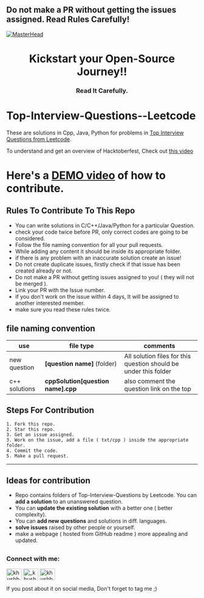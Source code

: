 ## Do not make a PR without getting the issues assigned. Read Rules Carefully! 

[![MasterHead](https://user-images.githubusercontent.com/64991656/135403993-8436cfd2-5314-4c03-8509-d33e51c565b2.png)](https://hacktoberfest.digitalocean.com)
<h1 align="center">Kickstart your Open-Source Journey!!</h1>
<h3 align="center">Read It Carefully.</h3>


# Top-Interview-Questions--Leetcode
These are solutions in Cpp, Java, Python for problems in [Top Interview Questions from Leetcode](https://leetcode.com/explore/interview/card/top-interview-questions-hard/).

To understand and get an overview of Hacktoberfest, Check out [this video](https://youtu.be/QfPY3346TpI)

# Here's a [DEMO video](https://youtu.be/VCUZK-o5eFg) of how to contribute.

## Rules To Contribute To This Repo

- You can write solutions in C/C++/Java/Python for a particular Question.
- check your code twice before PR, only correct codes are going to be considered.
- Follow the file naming convention for all your pull requests.
- While adding any content it should be inside its appropriate folder.
- if there is any problem with an inaccurate solution create an issue!
- Do not create duplicate issues, firstly check if that issue has been created already or not.
- Do not make a PR without getting issues assigned to you! ( they will not be merged ).
- Link your PR with the Issue number.
- if you don't work on the issue within 4 days, It will be assigned to another interested member.
- make sure you read these rules twice.


## file naming convention

| use                | file type                      | comments                                                                                                    |
| ------------------ | ------------------------------ | ----------------------------------------------------------------------------------------------------------- |
| new question           | **[question name]** (folder)                 | All solution files for this question should be under this folder
| c++ solutions      | **cppSolution[question name].cpp**           | also comment the question link on the top

## Steps For Contribution

    1. Fork this repo.
    2. Star this repo.
    3. Get an issue assigned.
    3. Work on the issue, add a file ( txt/cpp ) inside the appropriate folder.
    4. Commit the code.
    5. Make a pull request.

---


## Ideas for contribution

- Repo contains folders of Top-Interview-Questions by Leetcode. You can **add a solution** to an unanswered question.
- You can **update the existing solution** with a better one ( better complexity).
- You can **add new questions** and solutions in diff. languages.
- **solve issues** raised by other people or yourself.
- make a webpage ( hosted from GitHub readme ) more appealing and updated.



## <h3 align="left">Connect with me:</h3>
<p align="left">
<!-- <a href="https://twitter.com/khushboogoel01" target="blank"><img align="center" src="https://cdn.jsdelivr.net/npm/simple-icons@3.0.1/icons/twitter.svg" alt="khushboogoel01" height="30" width="40" /></a> -->
<a href="https://linkedin.com/in/khushboogoel01" target="blank"><img align="center" src="https://cdn.jsdelivr.net/npm/simple-icons@3.0.1/icons/linkedin.svg" alt="khushboogoel01" height="30" width="40" /></a>
<a href="https://instagram.com/_khushboo.goel" target="blank"><img align="center" src="https://cdn.jsdelivr.net/npm/simple-icons@3.0.1/icons/instagram.svg" alt="_khushboo.goel" height="30" width="40" /></a>
<a href="https://www.youtube.com/c/khushboo goel" target="blank"><img align="center" src="https://cdn.jsdelivr.net/npm/simple-icons@3.0.1/icons/youtube.svg" alt="khushboo goel" height="30" width="40" /></a>
</p>

 If you post about it on social media, Don't forget to tag me ;)
